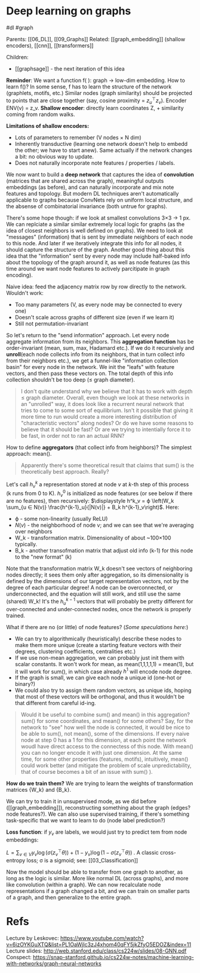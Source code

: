 # Deep learning on graphs

#dl #graph

Parents: [[06_DL]], [[09_Graphs]]
Related: [[graph_embedding]] (shallow encoders), [[cnn]], [[transformers]]

Children:
* [[graphsage]] - the next iteration of this idea



**Reminder**: We want a function f( ): graph → low-dim embedding. How to learn f()? In some sense, f has to learn the structure of the network (graphlets, motifs, etc.) Similar nodes (graph similarity) should be projected to points that are close together (say, cosine proximity = $z_u ^⊤ z_v$). Encoder ENV(v) = z_v. **Shallow encoder**: directly learn coordinates Z, + similarity coming from random walks.

**Limitations of shallow encoders:**
* Lots of parameters to remember (V nodes × N dim)
* Inherently transductive (learning one network doesn't help to embedd the other; we have to start anew). Same actually if the network changes a bit: no obvious way to update.
* Does not naturally incorporate note features / properties / labels.

We now want to build a **deep network** that captures the idea of **convolution** (matrices that are shared across the graph), meaningful outputs embeddings (as before), and can naturally incorporate and mix note features and topology. But modern DL techniques aren't automatically applicable to graphs because ConvNets rely on uniform local structure, and the absense of combinatorial invariance (both untrue for graphs).

There's some hope though: if we look at smallest convolutions 3×3 → 1 px. We can replciate a similar similar extremely local logic for graphs (as the idea of closest neighbors is well defined on graphs). We need to look at "messages" (information) that is sent by immediate neighbors of each node to this node. And later if we iteratively integrate this info for all nodes, it should capture the structure of the graph. Another good thing about this idea that the "information" sent by every node may include half-baked info about the topology of the graph around it, as well as node features (as this time around we want node features to actively parcitipate in graph encoding).

Naive idea: feed the adjacency matrix row by row directly to the network. Wouldn't work:
* Too many parameters (V, as every node may be connected to every one)
* Doesn't scale across graphs of different size (even if we learn it)
* Still not permutation-invariant

So let's return to the "send information" approach. Let every node aggregate information from its neighbors. This **aggregation function** has be order-invariant (mean, sum, max, Hadamard etc.). If we do it recursively and **unroll**(each node collects info from its neighbors, that in turn collect info from their neighbors etc.), we get a funnel-like "information collection basin" for every node in the network. We init the "leafs" with feature vectors, and then pass these vectors on. The total depth of this info collection shouldn't be too deep (≤ graph diameter).

> I don't quite understand why we believe that it has to work with depth ≤ graph diameter. Overall, even though we look at these networks in an "unrolled" way, it does look like a recurrent neural network that tries to come to some sort of equilibrium. Isn't it possible that giving it more time to run would create a more interesting distribution of "characteristic vectors" along nodes? Or do we have some reasons to believe that it should be fast? Or are we trying to intentially force it to be fast, in order not to ran an actual RNN?

How to define **aggregators** (that collect info from heighbors)? The simplest approach: mean().

> Apparently there's some theoretical result that claims that sum() is the theoretically best approach. Really?

Let's call $h^k_v$ a representation stored at node $v$ at $k$-th step of this process (k runs from 0 to K). 
$h^0_v$ is initialized as node features (or see below if there are no features), then recursively:
$\displaystyle h^k_v = ϕ \left(W_k \sum_{u ∈ N(v)} \frac{h^{k-1}_u}{|N(v)|} 	+ B_k h^{k-1}_v\right)$. Here:
* ϕ - some non-linearity (usually ReLU)
* $N(v)$ - the neighborhood of node v; and we can see that we're averaging over neighbors
* W_k - transformation matrix. Dimensionality of about ~100×100 typically.
* B_k - another transofmation matrix that adjust old info (k-1) for this node to the "new format" (k)

Note that the transformation matrix W_k doesn't see vectors of neighboring nodes directly; it sees them only after aggregation, so its dimensionality is defined by the dimensions of our target representation vectors, not by the degree of each particular degree! A node can be overconnected, or underconnected, and the equation will still work, and still use the same (shared) W_k! It's the $h^{k-1}_u$ vectors that will probably be pretty different for over-connected and under-connected nodes, once the network is properly trained.

What if there are no (or little) of node features? (_Some speculations here:_)
* We can try to algorithmically (heuristically) describe these nodes to make them more unique (create a starting feature vectors with their degrees, clustering coefficients, centralities etc.)
* If we use non-mean aggregation, we can probably just init them with scalar constants. It won't work for mean, as mean(1,1,1,1,1) = mean(1), but it will work for sum(), in which case already $h^1$ will encode node degree.
* If the graph is small, we can give each node a unique id (one-hot or binary?)
* We could also try to assign them random vectors, as unique ids, hoping that most of these vectors will be orthogonal, and thus it wouldn't be that different from careful id-ing.

> Would it be useful to combine sum() and mean() in this aggregation? sum() for some coordinates, and mean() for some others? Say, for the network to "see" how well the node is connected, it would be nice to be able to sum(), not mean(), some of the dimensions. If every naive node at step 0 has a 1 for this dimension, at each point the network woudl have direct access to the connectess of this node. With mean() you can no longer encode it with just one dimension. At the same time, for some other properties (features, motifs), intuitively, mean() could work better (and mitigate the problem of scale unpredictability, that of course becomes a bit of an issue with sum() ).

**How do we train them?** We are trying to learn the weights of transformation matrices {W_k} and {B_k}.

We can try to train it in unsupervised mode, as we did before ([[graph_embedding]]), reconstructing something about the graph (edges? node features?). We can also use supervised training, if there's something task-specific that we want to learn to do (node label prediction?)

**Loss function**: if $y_v$ are labels, we would just try to predict tem from node embeddings:

$\displaystyle L = \sum_{v ∈ V} y_v \log \big( σ(z_v^⊤ θ) \big) + (1-y_v) \log\big( 1- σ(z_v^⊤ θ)\big)$ . A classic cross-entropy loss; 
σ is a sigmoid; see: [[03_Classification]]

Now the model should be able to transfer from one graph to another, as long as the logic is similar. More like normal DL (across graphs), and more like convolution (within a graph). We can now recalculate node representations if a graph changed a bit, and we can train on smaller parts of a graph, and then generalize to the entire graph.

# Refs

Lecture by Leskovec:
https://www.youtube.com/watch?v=6izOYKGuXTQ&list=PL1OaWjIc3zJ4xhom40qFY5jkZfyO5EDOZ&index=11
Lecture slides:
http://web.stanford.edu/class/cs224w/slides/08-GNN.pdf
Conspect:
https://snap-stanford.github.io/cs224w-notes/machine-learning-with-networks/graph-neural-networks